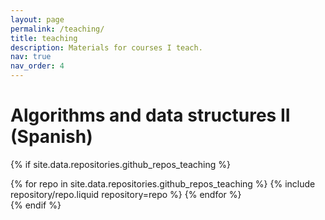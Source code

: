 ```yaml
---
layout: page
permalink: /teaching/
title: teaching
description: Materials for courses I teach. 
nav: true
nav_order: 4
---
```


# Algorithms and data structures II (Spanish)

{% if site.data.repositories.github_repos_teaching %}

<div class="repositories d-flex flex-wrap flex-md-row flex-column justify-content-between align-items-center">
  {% for repo in site.data.repositories.github_repos_teaching %}
    {% include repository/repo.liquid repository=repo %}
  {% endfor %}
</div>
{% endif %}
